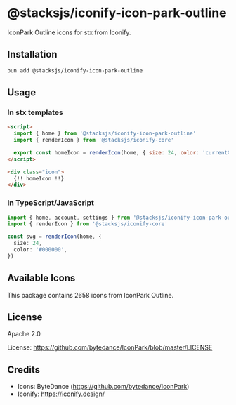 # @stacksjs/iconify-icon-park-outline

IconPark Outline icons for stx from Iconify.

## Installation

```bash
bun add @stacksjs/iconify-icon-park-outline
```

## Usage

### In stx templates

```html
<script>
  import { home } from '@stacksjs/iconify-icon-park-outline'
  import { renderIcon } from '@stacksjs/iconify-core'

  export const homeIcon = renderIcon(home, { size: 24, color: 'currentColor' })
</script>

<div class="icon">
  {!! homeIcon !!}
</div>
```

### In TypeScript/JavaScript

```typescript
import { home, account, settings } from '@stacksjs/iconify-icon-park-outline'
import { renderIcon } from '@stacksjs/iconify-core'

const svg = renderIcon(home, {
  size: 24,
  color: '#000000',
})
```

## Available Icons

This package contains 2658 icons from IconPark Outline.

## License

Apache 2.0

License: https://github.com/bytedance/IconPark/blob/master/LICENSE

## Credits

- Icons: ByteDance (https://github.com/bytedance/IconPark)
- Iconify: https://iconify.design/
